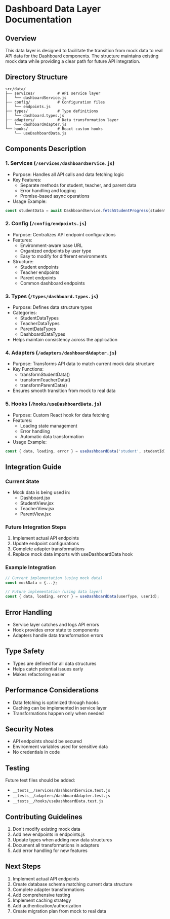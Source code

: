 # Dashboard Data Layer Documentation

## Overview
This data layer is designed to facilitate the transition from mock data to real API data for the Dashboard components. The structure maintains existing mock data while providing a clear path for future API integration.

## Directory Structure
```
src/data/
├── services/          # API service layer
│   └── dashboardService.js
├── config/            # Configuration files
│   └── endpoints.js
├── types/             # Type definitions
│   └── dashboard.types.js
├── adapters/          # Data transformation layer
│   └── dashboardAdapter.js
└── hooks/             # React custom hooks
    └── useDashboardData.js
```

## Components Description

### 1. Services (`/services/dashboardService.js`)
- Purpose: Handles all API calls and data fetching logic
- Key Features:
  - Separate methods for student, teacher, and parent data
  - Error handling and logging
  - Promise-based async operations
- Usage Example:
```javascript
const studentData = await DashboardService.fetchStudentProgress(studentId);
```

### 2. Config (`/config/endpoints.js`)
- Purpose: Centralizes API endpoint configurations
- Features:
  - Environment-aware base URL
  - Organized endpoints by user type
  - Easy to modify for different environments
- Structure:
  - Student endpoints
  - Teacher endpoints
  - Parent endpoints
  - Common dashboard endpoints

### 3. Types (`/types/dashboard.types.js`)
- Purpose: Defines data structure types
- Categories:
  - StudentDataTypes
  - TeacherDataTypes
  - ParentDataTypes
  - DashboardDataTypes
- Helps maintain consistency across the application

### 4. Adapters (`/adapters/dashboardAdapter.js`)
- Purpose: Transforms API data to match current mock data structure
- Key Functions:
  - transformStudentData()
  - transformTeacherData()
  - transformParentData()
- Ensures smooth transition from mock to real data

### 5. Hooks (`/hooks/useDashboardData.js`)
- Purpose: Custom React hook for data fetching
- Features:
  - Loading state management
  - Error handling
  - Automatic data transformation
- Usage Example:
```javascript
const { data, loading, error } = useDashboardData('student', studentId);
```

## Integration Guide

### Current State
- Mock data is being used in:
  - Dashboard.jsx
  - StudentView.jsx
  - TeacherView.jsx
  - ParentView.jsx

### Future Integration Steps
1. Implement actual API endpoints
2. Update endpoint configurations
3. Complete adapter transformations
4. Replace mock data imports with useDashboardData hook

### Example Integration
```javascript
// Current implementation (using mock data)
const mockData = {...};

// Future implementation (using data layer)
const { data, loading, error } = useDashboardData(userType, userId);
```

## Error Handling
- Service layer catches and logs API errors
- Hook provides error state to components
- Adapters handle data transformation errors

## Type Safety
- Types are defined for all data structures
- Helps catch potential issues early
- Makes refactoring easier

## Performance Considerations
- Data fetching is optimized through hooks
- Caching can be implemented in service layer
- Transformations happen only when needed

## Security Notes
- API endpoints should be secured
- Environment variables used for sensitive data
- No credentials in code

## Testing
Future test files should be added:
- `__tests__/services/dashboardService.test.js`
- `__tests__/adapters/dashboardAdapter.test.js`
- `__tests__/hooks/useDashboardData.test.js`

## Contributing Guidelines
1. Don't modify existing mock data
2. Add new endpoints in endpoints.js
3. Update types when adding new data structures
4. Document all transformations in adapters
5. Add error handling for new features

## Next Steps
1. Implement actual API endpoints
2. Create database schema matching current data structure
3. Complete adapter transformations
4. Add comprehensive testing
5. Implement caching strategy
6. Add authentication/authorization
7. Create migration plan from mock to real data
